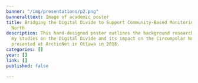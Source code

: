 ```yaml
---
banner: "/img/presentations/p2.png"
banneralttext: Image of academic poster
title: Bridging the Digital Divide to Support Community-Based Monitoring in the Circumpolar
  North
description: This hand-designed poster outlines the background research required for
  my studies on the Digital Divide and its impact on the Circumpolar North. It was
  presented at ArcticNet in Ottawa in 2018.
categories: []
year: []
link: []
published: false

---
```

